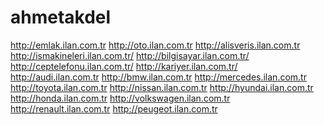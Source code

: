 ahmetakdel
==========

http://emlak.ilan.com.tr
http://oto.ilan.com.tr
http://alisveris.ilan.com.tr
http://ismakineleri.ilan.com.tr/
http://bilgisayar.ilan.com.tr/
http://ceptelefonu.ilan.com.tr/
http://kariyer.ilan.com.tr/
http://audi.ilan.com.tr
http://bmw.ilan.com.tr
http://mercedes.ilan.com.tr
http://toyota.ilan.com.tr
http://nissan.ilan.com.tr
http://hyundai.ilan.com.tr
http://honda.ilan.com.tr
http://volkswagen.ilan.com.tr
http://renault.ilan.com.tr
http://peugeot.ilan.com.tr